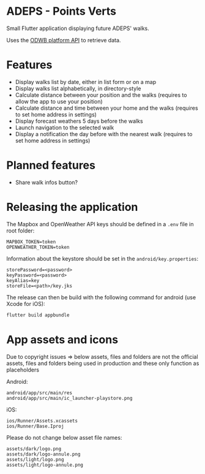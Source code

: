 # ADEPS - Points Verts

Small Flutter application displaying future ADEPS' walks.

Uses the [ODWB platform API](https://www.odwb.be/explore/dataset/points-verts-de-ladeps/) to retrieve data.

# Features

- Display walks list by date, either in list form or on a map
- Display walks list alphabetically, in directory-style
- Calculate distance between your position and the walks (requires to allow the app to use your position)
- Calculate distance and time between your home and the walks (requires to set home address in settings)
- Display forecast weathers 5 days before the walks
- Launch navigation to the selected walk
- Display a notification the day before with the nearest walk (requires to set home address in settings)

# Planned features

- Share walk infos button?

# Releasing the application

The Mapbox and OpenWeather API keys should be defined in a `.env` file in root folder:

```properties
MAPBOX_TOKEN=token
OPENWEATHER_TOKEN=token
```

Information about the keystore should be set in the `android/key.properties`:

```properties
storePassword=<password>
keyPassword=<password>
keyAlias=key
storeFile=<path>/key.jks
```

The release can then be build with the following command for android (use Xcode for iOS):

```bash
flutter build appbundle
```

# App assets and icons
Due to copyright issues => below assets, files and folders are not the official assets, files and folders being used in production and these only function as placeholders

Android:
```
android/app/src/main/res
android/app/src/main/ic_launcher-playstore.png
```

iOS:
```
ios/Runner/Assets.xcassets
ios/Runner/Base.Iproj
```

Please do not change below asset file names:
```
assets/dark/logo.png
assets/dark/logo-annule.png
assets/light/logo.png
assets/light/logo-annule.png
```